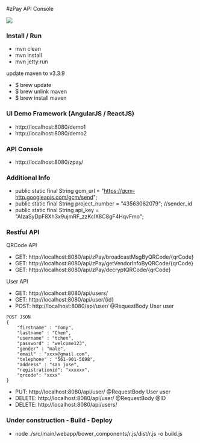 
#zPay API Console

<img src="http://maggie.clientsbox.com/img/zpay.png">

### Install / Run

* mvn clean
* mvn install
* mvn jetty:run


update maven to v3.3.9
 
* $ brew update
* $ brew unlink maven
* $ brew install maven


### UI Demo Framework (AngularJS / ReactJS)
* http://localhost:8080/demo1
* http://localhost:8080/demo2


### API Console
* http://localhost:8080/zpay/


### Additional Info 
    
* public static final String gcm_url = "https://gcm-http.googleapis.com/gcm/send";
* public static final String project_number = "43563062079";  //sender_id
* public static final String api_key = "AIzaSyDpF8Xh3x9ujmRF_zzKclX8C8gF4HqvFmo";

### Restful API 

QRCode API
* GET: http://localhost:8080/api/zPay/broadcastMsgByQRCode/{qrCode}
* GET: http://localhost:8080/api/zPay/getVendorInfoByQRCode/{qrCode}
* GET: http://localhost:8080/api/zPay/decryptQRCode/{qrCode}


User API
* GET:    http://localhost:8080/api/users/
* GET:    http://localhost:8080/api/user/{id}
* POST:   http://localhost:8080/api/user/   @RequestBody User user

```
POST JSON
{
    "firstname" : "Tony",
    "lastname" : "Chen",
    "username" : "tchen",
    "password" : "welcome123",
    "gender" : "male",
    "email" : "xxxx@gmail.com",
    "telephone" : "561-901-5698",
    "address" : "san jose",
    "registrationid": "xxxxxx",
    "qrcode": "xxxx"
}
```

* PUT:    http://localhost:8080/api/user/   @RequestBody User user
* DELETE: http://localhost:8080/api/user/   @RequestBody @ID
* DELETE: http://localhost:8080/api/users/


### Under construction - Build - Deploy
* node ./src/main/webapp/bower_components/r.js/dist/r.js -o build.js
